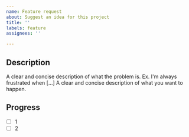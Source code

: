 ```yaml
---
name: Feature request
about: Suggest an idea for this project
title: ''
labels: feature
assignees: ''

---
```


## Description
A clear and concise description of what the problem is. Ex. I'm always frustrated when [...]
A clear and concise description of what you want to happen.

## Progress
- [ ] 1
- [ ] 2
